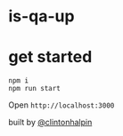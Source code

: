 # is-qa-up

# get started
```
npm i
npm run start
```

Open ```http://localhost:3000```

built by [@clintonhalpin](http://twitter.com/clintonhalpin)
